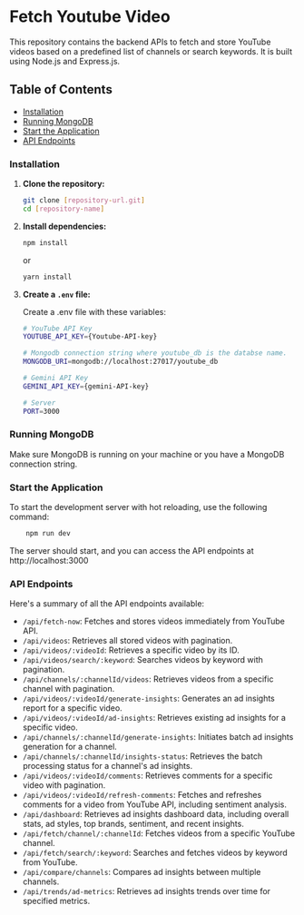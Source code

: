 # Fetch Youtube Video 

This repository contains the backend APIs to fetch and store YouTube videos based on a predefined list of channels or search keywords. It is built using Node.js and Express.js.

## Table of Contents

* [Installation](###Installation)
* [Running MongoDB](###Running-MongoDB)
* [Start the Application](###Start-the-Application)
* [API Endpoints](###API-Endpoints)


### Installation

1.  **Clone the repository:**

    ```bash
    git clone [repository-url.git]
    cd [repository-name]
    ```

2.  **Install dependencies:**

    ```bash
    npm install
    ```

    or

    ```bash
    yarn install
    ```

3.  **Create a `.env` file:**

    Create a .env file with these variables:
    ```bash
    # YouTube API Key
    YOUTUBE_API_KEY={Youtube-API-key}

    # Mongodb connection string where youtube_db is the databse name.
    MONGODB_URI=mongodb://localhost:27017/youtube_db

    # Gemini API Key
    GEMINI_API_KEY={gemini-API-key}

    # Server
    PORT=3000
    ```


### Running MongoDB

Make sure MongoDB is running on your machine or you have a MongoDB connection string.


### Start the Application

To start the development server with hot reloading, use the following command:
```bash
    npm run dev
```

The server should start, and you can access the API endpoints at http://localhost:3000

### API Endpoints

Here's a summary of all the API endpoints available:

* `/api/fetch-now`: Fetches and stores videos immediately from YouTube API.
* `/api/videos`: Retrieves all stored videos with pagination.
* `/api/videos/:videoId`: Retrieves a specific video by its ID.
* `/api/videos/search/:keyword`: Searches videos by keyword with pagination.
* `/api/channels/:channelId/videos`: Retrieves videos from a specific channel with pagination.
* `/api/videos/:videoId/generate-insights`: Generates an ad insights report for a specific video.
* `/api/videos/:videoId/ad-insights`: Retrieves existing ad insights for a specific video.
* `/api/channels/:channelId/generate-insights`: Initiates batch ad insights generation for a channel.
* `/api/channels/:channelId/insights-status`: Retrieves the batch processing status for a channel's ad insights.
* `/api/videos/:videoId/comments`: Retrieves comments for a specific video with pagination.
* `/api/videos/:videoId/refresh-comments`: Fetches and refreshes comments for a video from YouTube API, including sentiment analysis.
* `/api/dashboard`: Retrieves ad insights dashboard data, including overall stats, ad styles, top brands, sentiment, and recent insights.
* `/api/fetch/channel/:channelId`: Fetches videos from a specific YouTube channel.
* `/api/fetch/search/:keyword`: Searches and fetches videos by keyword from YouTube.
* `/api/compare/channels`: Compares ad insights between multiple channels.
* `/api/trends/ad-metrics`: Retrieves ad insights trends over time for specified metrics.
